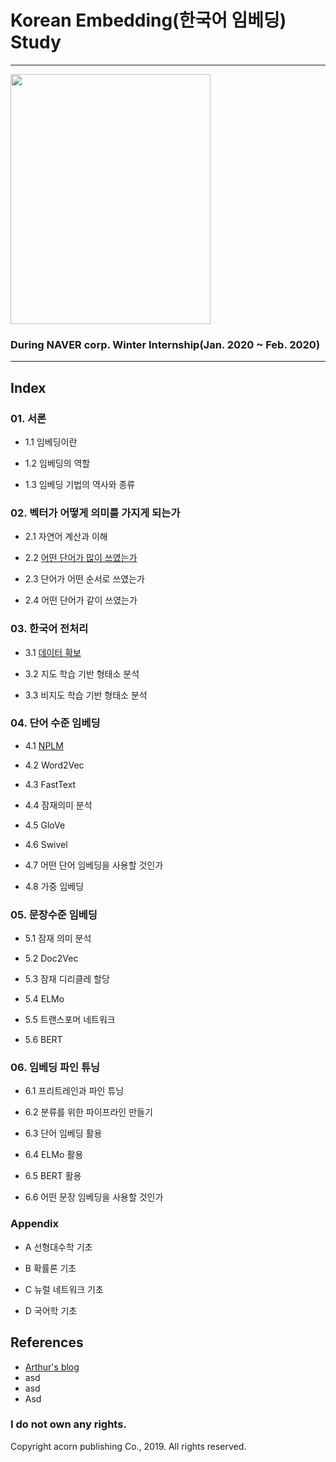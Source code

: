 # Korean Embedding(한국어 임베딩) Study

---

<img src="https://i.imgur.com/j03ENCc.jpg" width="320" height="400">


### During NAVER corp. Winter Internship(Jan. 2020 ~ Feb. 2020)

---

## Index

### 01. 서론

- 1.1 임베딩이란

- 1.2 임베딩의 역할

- 1.3 임베딩 기법의 역사와 종류

### 02. 벡터가 어떻게 의미를 가지게 되는가

- 2.1 자연어 계산과 이해

- 2.2 [어떤 단어가 많이 쓰였는가]()

- 2.3 단어가 어떤 순서로 쓰였는가

- 2.4 어떤 단어가 같이 쓰였는가

### 03. 한국어 전처리

- 3.1 [데이터 확보]()

- 3.2 지도 학습 기반 형태소 분석

- 3.3 비지도 학습 기반 형태소 분석

### 04. 단어 수준 임베딩

- 4.1 [NPLM]()

- 4.2 Word2Vec

- 4.3 FastText

- 4.4 잠재의미 분석

- 4.5 GloVe

-	4.6 Swivel

- 4.7 어떤 단어 임베딩을 사용할 것인가

- 4.8 가중 임베딩



### 05. 문장수준 임베딩

- 5.1 잠재 의미 분석

- 5.2 Doc2Vec

- 5.3 잠재 디리클레 할당

- 5.4 ELMo

- 5.5 트랜스포머 네트워크

-	5.6 BERT



### 06. 임베딩 파인 튜닝

- 6.1 프리트레인과 파인 튜닝

-	6.2 분류를 위한 파이프라인 만들기

- 6.3 단어 임베딩 활용

- 6.4 ELMo 활용 

- 6.5 BERT 활용

- 6.6 어떤 문장 임베딩을 사용할 것인가



### Appendix

- A 선형대수학 기초

- B 확률론 기초

- C 뉴럴 네트워크 기초

-	D 국어학 기초



## References

- [Arthur's blog](https://ratsgo.github.io/)
- asd
- asd
- Asd



### I do not own any rights.

Copyright acorn publishing Co., 2019. All rights reserved. 










